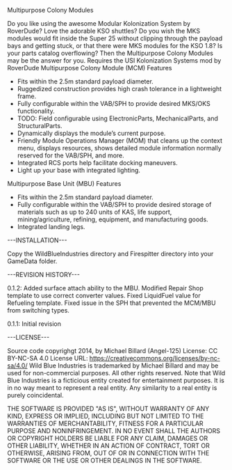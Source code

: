 ﻿Multipurpose Colony Modules

Do you like using the awesome Modular Kolonization System by RoverDude? Love the adorable KSO shuttles? Do you wish the MKS modules would fit inside the Super 25 without clipping through the payload bays and getting stuck, or that there were MKS modules for the KSO 1.8? Is your parts catalog overflowing? Then the Multipurpose Colony Modules may be the answer for you.
Requires the USI Kolonization Systems mod by RoverDude
Multipurpose Colony Module (MCM) Features
* Fits within the 2.5m standard payload diameter.
* Ruggedized construction provides high crash tolerance in a lightweight frame.
* Fully configurable within the VAB/SPH to provide desired MKS/OKS functionality.
* TODO: Field configurable using ElectronicParts, MechanicalParts, and StructuralParts.
* Dynamically displays the module’s current purpose.
* Friendly Module Operations Manager (MOM) that cleans up the context menu, displays resources, shows detailed module information normally reserved for the VAB/SPH, and more.
* Integrated RCS ports help facilitate docking maneuvers.
* Light up your base with integrated lighting.
 
Multipurpose Base Unit (MBU) Features
* Fits within the 2.5m standard payload diameter.
* Fully configurable within the VAB/SPH to provide desired storage of materials such as up to 240 units of KAS, life support, mining/agriculture, refining, equipment, and manufacturing goods.
* Integrated landing legs.

---INSTALLATION---

Copy the WildBlueIndustries directory and Firespitter directory into your GameData folder.

---REVISION HISTORY---

0.1.2: Added surface attach ability to the MBU. Modified Repair Shop template to use correct converter values. Fixed LiquidFuel value for Refueling template. Fixed issue in the SPH that prevented the MCM/MBU from switching types.

0.1.1: Initial revision

---LICENSE---

Source code copyrighgt 2014, by Michael Billard (Angel-125)
License: CC BY-NC-SA 4.0
License URL: https://creativecommons.org/licenses/by-nc-sa/4.0/
Wild Blue Industries is trademarked by Michael Billard and may be used for non-commercial purposes. All other rights reserved.
Note that Wild Blue Industries is a ficticious entity 
created for entertainment purposes. It is in no way meant to represent a real entity.
Any similarity to a real entity is purely coincidental.

THE SOFTWARE IS PROVIDED "AS IS", WITHOUT WARRANTY OF ANY KIND, EXPRESS OR IMPLIED, INCLUDING BUT NOT LIMITED TO THE WARRANTIES OF MERCHANTABILITY, FITNESS FOR A PARTICULAR PURPOSE AND NONINFRINGEMENT. IN NO EVENT SHALL THE AUTHORS OR COPYRIGHT HOLDERS BE LIABLE FOR ANY CLAIM, DAMAGES OR OTHER LIABILITY, WHETHER IN AN ACTION OF CONTRACT, TORT OR OTHERWISE, ARISING FROM, OUT OF OR IN CONNECTION WITH THE SOFTWARE OR THE USE OR OTHER DEALINGS IN THE SOFTWARE.

